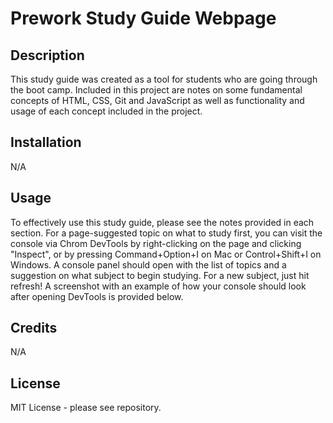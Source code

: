 # Prework Study Guide Webpage

## Description

This study guide was created as a tool for students who are going through the boot camp. Included in this project are notes on some fundamental concepts of HTML, CSS, Git and JavaScript as well as functionality and usage of each concept included in the project. 

## Installation

N/A

## Usage

To effectively use this study guide, please see the notes provided in each section. For a page-suggested topic on what to study first, you can visit the console via Chrom DevTools by right-clicking on the page and clicking "Inspect", or by pressing Command+Option+I on Mac or Control+Shift+I on Windows. A console panel should open with the list of topics and a suggestion on what subject to begin studying. For a new subject, just hit refresh!
A screenshot with an example of how your console should look after opening DevTools is provided below.

## Credits

N/A

## License

MIT License - please see repository. 
